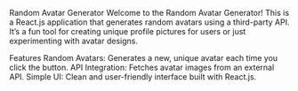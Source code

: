 Random Avatar Generator
Welcome to the Random Avatar Generator! This is a React.js application that generates random avatars using a third-party API. It’s a fun tool for creating unique profile pictures for users or just experimenting with avatar designs.

Features
Random Avatars: Generates a new, unique avatar each time you click the button.
API Integration: Fetches avatar images from an external API.
Simple UI: Clean and user-friendly interface built with React.js.

